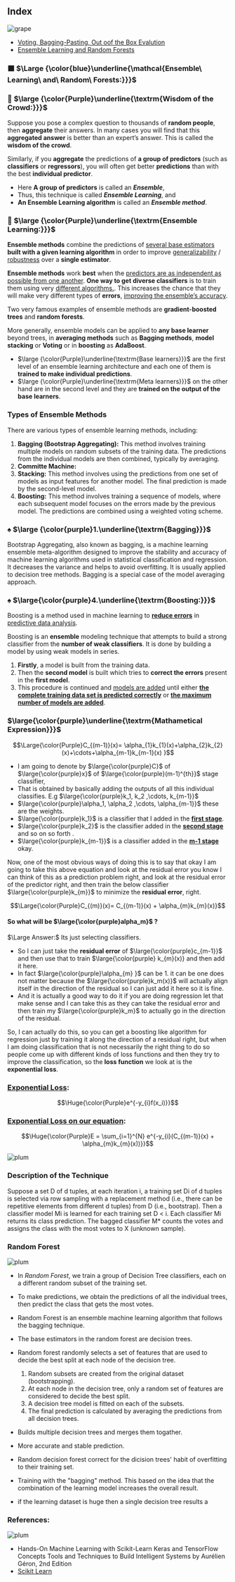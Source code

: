 ## Index
![grape](https://user-images.githubusercontent.com/12748752/126882595-d1f5449e-14bb-4ab3-809c-292caf0858a1.png)
* [Voting, Bagging-Pasting, Out oof the Box Evalution](https://github.com/iAmKankan/MachineLearning_With_Python/blob/master/Supervised/Ensemble-Learning_and_Randon-Forest/Voting_Bagging_Pasting_OoBEvalution.md)
* [Ensemble Learning and Random Forests](https://github.com/iAmKankan/MachineLearning_With_Python/blob/master/Supervised/Ensemble-Learning_and_Randon-Forest/RandomForest.md)

### ⬛ $\Large {\color{blue}\underline{\mathcal{Ensemble\ Learning\ and\ Random\ Forests:}}}$
### 🔲 $\large {\color{Purple}\underline{\textrm{Wisdom of the Crowd:}}}$
Suppose you pose a complex question to thousands of **random people**, then **aggregate** their answers. In many cases you will find that this **aggregated answer** is better than an expert’s answer. This is called the **wisdom of the crowd**. 

Similarly, if you **aggregate** the predictions of **a group of predictors** (such as **classifiers** or **regressors**), you will often get better **predictions** than with the best **individual predictor**. 
* Here **A group of predictors** is called an **_Ensemble_**,
* Thus, this technique is called _**Ensemble Learning**_, and
* **An Ensemble Learning algorithm** is called an **_Ensemble method_**.
  
### 🔲 $\large {\color{Purple}\underline{\textrm{Ensemble Learning:}}}$

**Ensemble methods** combine the predictions of <ins>several base estimators</ins> **built with a given learning algorithm** in order to improve <ins>generalizability</ins> / <ins>robustness</ins> over a **single estimator**.

**Ensemble methods** work **best** when the <ins>predictors are as independent as possible from one another</ins>. **One way to get diverse classifiers** is to train them using very <ins>different algorithms.</ins>. This increases the chance that they will make very different types of **errors**, <ins>improving the ensemble’s accuracy</ins>.

Two very famous examples of ensemble methods are **gradient-boosted trees** and **random forests**.

More generally, ensemble models can be applied to **any base learner** beyond trees, in **averaging methods** such as **Bagging methods**, **model stacking** or **Voting** or in **boosting** as **AdaBoost**.

* $\large {\color{Purple}\underline{\textrm{Base learners}}}$ are the first level of an ensemble learning architecture and each one of them is **trained to make individual predictions**. 
* $\large {\color{Purple}\underline{\textrm{Meta learners}}}$ on the other hand are in the second level and they are **trained on the output of the base learners**. 

### Types of Ensemble Methods
There are various types of ensemble learning methods, including:

1. **Bagging (Bootstrap Aggregating):** This method involves training multiple models on random subsets of the training data. The predictions from the individual models are then combined, typically by averaging.
2. **Committe Machine:**
3. **Stacking:** This method involves using the predictions from one set of models as input features for another model. The final prediction is made by the second-level model.
4. **Boosting:** This method involves training a sequence of models, where each subsequent model focuses on the errors made by the previous model. The predictions are combined using a weighted voting scheme.


### ♠️  $\large {\color{purple}1.\underline{\textrm{Bagging}}}$
Bootstrap Aggregating, also known as bagging, is a machine learning ensemble meta-algorithm designed to improve the stability and accuracy of machine learning algorithms used in statistical classification and regression. It decreases the variance and helps to avoid overfitting. It is usually applied to decision tree methods. Bagging is a special case of the model averaging approach. 


### ♠️ $\large{\color{purple}4.\underline{\textrm{Boosting:}}}$
Boosting is a method used in machine learning to <ins><b>reduce errors</b></ins> in <ins>predictive data analysis</ins>. 

Boosting is an **ensemble** modeling technique that attempts to build a strong classifier from the **number of weak classifiers**. It is done by building a model by using weak models in series. 

1. **Firstly**, a model is built from the training data.
2. Then the **second model** is built which tries to **correct the errors** present in the **first model**.
3. This procedure is continued and <ins>models are added</ins> until either <ins><b>the complete training data set is predicted correctly</b></ins> or <ins><b>the maximum number of models are added</b></ins>. 

### $\large{\color{purple}\underline{\textrm{Mathametical Expression}}}$

$$\Large{\color{Purple}C_{(m-1)}(x)= \alpha_{1}k_{1}(x)+\alpha_{2}k_{2}(x)+\cdots+\alpha_{m-1}k_{m-1}(x) }$$

* I am going to denote by $\large{\color{purple}C}$ of $\large{\color{purple}x}$ of $\large{\color{purple}(m-1)^{th}}$ stage classifier,
* That is obtained by basically adding the outputs of all this individual classifies. E.g $\large{\color{purple}k_1, k_2 ,\cdots, k_{m-1}}$
* $\large{\color{purple}\alpha_1, \alpha_2 ,\cdots, \alpha_{m-1}}$ these are the weights.
* $\large{\color{purple}k_1}$ is a classifier that I added in the <ins><b>first stage</b></ins>.
* $\large{\color{purple}k_2}$ is the classifier added in the <ins><b>second stage</b></ins> and so on so forth .
* $\large{\color{purple}k_{m-1}}$ is a classifier added in the <ins><b>m-1 stage</b></ins> okay.


Now, one of the most obvious ways of doing this is to say that okay I am going to take this above equation and look at the residual error you know I can think of this as a prediction problem right, and look at the residual error of the predictor right, and then train the below classifier $\large{\color{purple}k_{m}}$ to minimize the **residual error**, right.

$$\Large{\color{Purple}C_{(m)}(x)= C_{(m-1)}(x) + \alpha_{m}k_{m}(x)}$$


#### So what will be $\large{\color{purple}alpha_m}$ ? 
$\Large Answer:$ Its just selecting classifiers.

* So I can just take the **residual error** of $\large{\color{purple}c_{m-1}}$ and then use that to train $\large{\color{purple} k_{m}(x)} and then add it here.
* In fact $\large{\color{purple}\alpha_{m} }$ can be 1. it can be one does not matter because the $\large{\color{purple}k_m(x)}$ will actually align itself in the direction of the residual so I can just add it here so it is fine.
* And it is actually a good way to do it if you are doing regression let that make sense and I can take this as they can take the residual error and then train my $\large{\color{purple}k_m}$ to actually go in the direction of the residual.


So, I can actually do this, so you can get a boosting like algorithm for regression just by training it along the direction of a residual right, but when I am doing classification that is not necessarily the right thing to do so people come up with different kinds of loss functions and then they try to improve the classification, so the **loss function** we look at is the **exponential loss**.


### <ins>Exponential Loss</ins>:

$$\Huge{\color{Purple}e^{-y_{i}f(x_i)}}$$

### <ins>Exponential Loss on our equation</ins>:

$$\Huge{\color{Purple}E = \sum_{i=1}^{N} e^{-y_{i}(C_{(m-1)}(x) + \alpha_{m}k_{m}(x))}}$$




![plum](https://user-images.githubusercontent.com/12748752/126882596-b9ba4645-7001-435e-9a3c-d4416a2543c1.png)


### Description of the Technique

Suppose a set D of d tuples, at each iteration i, a training set Di of d tuples is selected via row sampling with a replacement method (i.e., there can be repetitive elements from different d tuples) from D (i.e., bootstrap). Then a classifier model Mi is learned for each training set D < i. Each classifier Mi returns its class prediction. The bagged classifier M* counts the votes and assigns the class with the most votes to X (unknown sample).


### Random Forest
![plum](https://user-images.githubusercontent.com/12748752/126882596-b9ba4645-7001-435e-9a3c-d4416a2543c1.png)
* In _Random Forest_, we train a group of Decision Tree classifiers, each on a different random subset of the training set.
* To make predictions, we obtain the predictions of all the individual trees, then predict the class that gets the most votes.



* Random Forest is an ensemble machine learning algorithm that follows the bagging technique. 
* The base estimators in the random forest are decision trees. 
* Random forest randomly selects a set of features that are used to decide the best split at each node of the decision tree.

  1. Random subsets are created from the original dataset (bootstrapping).
  2. At each node in the decision tree, only a random set of features are considered to decide the best split.
  3. A decision tree model is fitted on each of the subsets.
  4. The final prediction is calculated by averaging the predictions from all decision trees.

* Builds multiple decision trees and merges them togather.
* More accurate and stable prediction.
* Random decision forest correct for the dicision trees' habit of overfitting to their training set.
* Training with the "bagging" method. This based on the idea that the combination of the learning model increases the overall result.
* if the learning dataset is huge then a single decision tree results a 

### References:
![plum](https://user-images.githubusercontent.com/12748752/126882596-b9ba4645-7001-435e-9a3c-d4416a2543c1.png)

* Hands-On Machine Learning with Scikit-Learn Keras and TensorFlow Concepts Tools and Techniques to Build Intelligent Systems by Aurélien Géron, 2nd Edition
* [Scikit Learn](https://scikit-learn.org/stable/modules/ensemble.html#voting-classifier)
